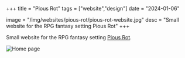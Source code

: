 +++
title = "Pious Rot"
tags = ["website","design"]
date = "2024-01-06"

image = "/img/websites/pious-rot/pious-rot-website.jpg"
desc = "Small website for the RPG fantasy setting Pious Rot"
+++

Small website for the RPG fantasy setting [Pious Rot](https://piousrot.com/).

![Home page](/img/websites/pious-rot/pious-rot-website.jpg "Home page")
